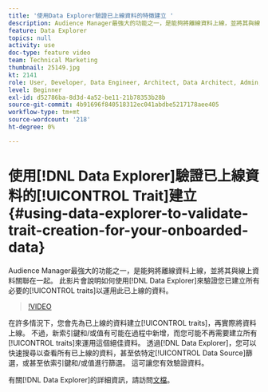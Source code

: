 ```yaml
---
title: '使用Data Explorer驗證已上線資料的特徵建立 '
description: Audience Manager最強大的功能之一，是能夠將離線資料上線，並將其與線上資料關聯在一起。 此影片可讓您了解如何使用Data Explorer來驗證您已建立所有必要特徵，以運用此已上線資料。
feature: Data Explorer
topics: null
activity: use
doc-type: feature video
team: Technical Marketing
thumbnail: 25149.jpg
kt: 2141
role: User, Developer, Data Engineer, Architect, Data Architect, Admin, Leader
level: Beginner
exl-id: d52786ba-8d3d-4a52-be11-21b78353b28b
source-git-commit: 4b91696f840518312ec041abdbe5217178aee405
workflow-type: tm+mt
source-wordcount: '218'
ht-degree: 0%

---
```


# 使用[!DNL Data Explorer]驗證已上線資料的[!UICONTROL Trait]建立 {#using-data-explorer-to-validate-trait-creation-for-your-onboarded-data}

Audience Manager最強大的功能之一，是能夠將離線資料上線，並將其與線上資料關聯在一起。 此影片會說明如何使用[!DNL Data Explorer]來驗證您已建立所有必要的[!UICONTROL traits]以運用此已上線的資料。

>[!VIDEO](https://video.tv.adobe.com/v/25149/?quality=12)

在許多情況下，您會先為已上線的資料建立[!UICONTROL traits]，再實際將資料上線。 不過，新索引鍵和/或值有可能在過程中新增，而您可能不再需要建立所有[!UICONTROL traits]來運用這個絕佳資料。 透過[!DNL Data Explorer]，您可以快速搜尋以查看所有已上線的資料，甚至依特定[!UICONTROL Data Source]篩選，或甚至依索引鍵和/或值進行篩選。 這可讓您有效驗證資料。

有關[!DNL Data Explorer]的詳細資訊，請訪問[文檔](https://experiencecloud.adobe.com/resources/help/en_US/aam/data-explorer.html)。
